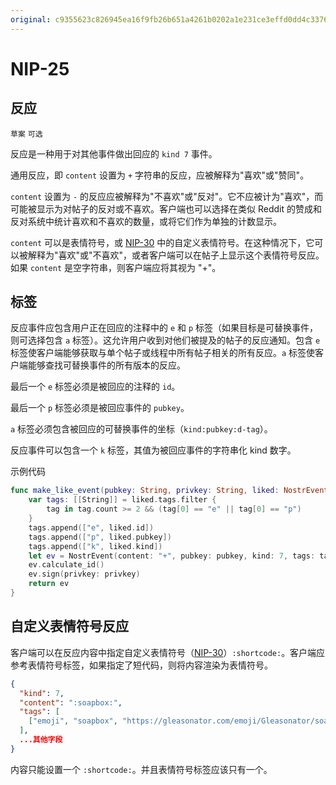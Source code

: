 ```yaml
---
original: c9355623c826945ea16f9fb26b651a4261b0202a1e231ce3effd0dd4c33765b0
---
```


NIP-25
======

反应
----

`草案` `可选`

反应是一种用于对其他事件做出回应的 `kind 7` 事件。

通用反应，即 `content` 设置为 `+` 字符串的反应，应被解释为"喜欢"或"赞同"。

`content` 设置为 `-` 的反应应被解释为"不喜欢"或"反对"。它不应被计为"喜欢"，而可能被显示为对帖子的反对或不喜欢。客户端也可以选择在类似 Reddit 的赞成和反对系统中统计喜欢和不喜欢的数量，或将它们作为单独的计数显示。

`content` 可以是表情符号，或 [NIP-30](30.md) 中的自定义表情符号。在这种情况下，它可以被解释为"喜欢"或"不喜欢"，或者客户端可以在帖子上显示这个表情符号反应。如果 `content` 是空字符串，则客户端应将其视为 "+"。

标签
----

反应事件应包含用户正在回应的注释中的 `e` 和 `p` 标签（如果目标是可替换事件，则可选择包含 `a` 标签）。这允许用户收到对他们被提及的帖子的反应通知。包含 `e` 标签使客户端能够获取与单个帖子或线程中所有帖子相关的所有反应。`a` 标签使客户端能够查找可替换事件的所有版本的反应。

最后一个 `e` 标签必须是被回应的注释的 `id`。

最后一个 `p` 标签必须是被回应事件的 `pubkey`。

`a` 标签必须包含被回应的可替换事件的坐标（`kind:pubkey:d-tag`）。

反应事件可以包含一个 `k` 标签，其值为被回应事件的字符串化 kind 数字。

示例代码

```swift
func make_like_event(pubkey: String, privkey: String, liked: NostrEvent) -> NostrEvent {
    var tags: [[String]] = liked.tags.filter {
    	tag in tag.count >= 2 && (tag[0] == "e" || tag[0] == "p")
    }
    tags.append(["e", liked.id])
    tags.append(["p", liked.pubkey])
    tags.append(["k", liked.kind])
    let ev = NostrEvent(content: "+", pubkey: pubkey, kind: 7, tags: tags)
    ev.calculate_id()
    ev.sign(privkey: privkey)
    return ev
}
```

自定义表情符号反应
------------------

客户端可以在反应内容中指定自定义表情符号（[NIP-30](30.md)）`:shortcode:`。客户端应参考表情符号标签，如果指定了短代码，则将内容渲染为表情符号。

```json
{
  "kind": 7,
  "content": ":soapbox:",
  "tags": [
    ["emoji", "soapbox", "https://gleasonator.com/emoji/Gleasonator/soapbox.png"]
  ],
  ...其他字段
}
```

内容只能设置一个 `:shortcode:`。并且表情符号标签应该只有一个。